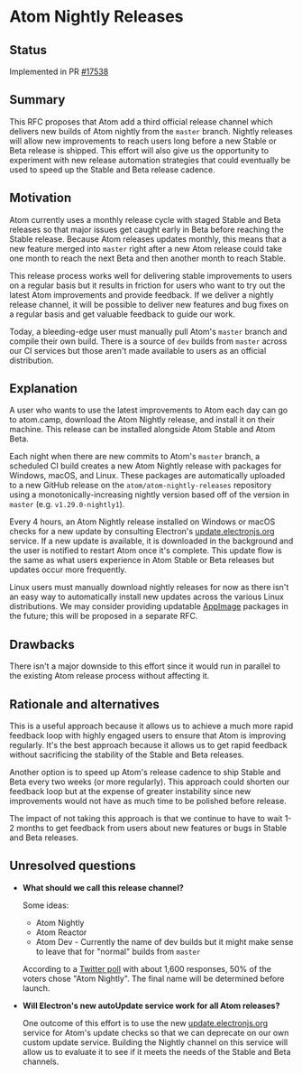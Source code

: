 # Atom Nightly Releases

## Status

Implemented in PR [#17538](https://github.com/atom-editor/atom/pull/17538)

## Summary

This RFC proposes that Atom add a third official release channel which delivers new builds of Atom nightly from the `master` branch.  Nightly releases will allow new improvements to reach users long before a new Stable or Beta release is shipped.  This effort will also give us the opportunity to experiment with new release automation strategies that could eventually be used to speed up the Stable and Beta release cadence.

## Motivation

Atom currently uses a monthly release cycle with staged Stable and Beta releases so that major issues get caught early in Beta before reaching the Stable release.  Because Atom releases updates monthly, this means that a new feature merged into `master` right after a new Atom release could take one month to reach the next Beta and then another month to reach Stable.

This release process works well for delivering stable improvements to users on a regular basis but it results in friction for users who want to try out the latest Atom improvements and provide feedback.  If we deliver a nightly release channel, it will be possible to deliver new features and bug fixes on a regular basis and get valuable feedback to guide our work.

Today, a bleeding-edge user must manually pull Atom's `master` branch and compile their own build.  There is a source of `dev` builds from `master` across our CI services but those aren't made available to users as an official distribution.

## Explanation

A user who wants to use the latest improvements to Atom each day can go to atom.camp, download the Atom Nightly release, and install it on their machine.  This release can be installed alongside Atom Stable and Atom Beta.

Each night when there are new commits to Atom's `master` branch, a scheduled CI build creates a new Atom Nightly release with packages for Windows, macOS, and Linux.  These packages are automatically uploaded to a new GitHub release on the `atom/atom-nightly-releases` repository using a monotonically-increasing nightly version based off of the version in `master` (e.g. `v1.29.0-nightly1`).

Every 4 hours, an Atom Nightly release installed on Windows or macOS checks for a new update by consulting Electron's [update.electronjs.org](update-electron) service.  If a new update is available, it is downloaded in the background and the user is notified to restart Atom once it's complete.  This update flow is the same as what users experience in Atom Stable or Beta releases but updates occur more frequently.

Linux users must manually download nightly releases for now as there isn't an easy way to automatically install new updates across the various Linux distributions.  We may consider providing updatable [AppImage](http://appimage.org/) packages in the future; this will be proposed in a separate RFC.

## Drawbacks

There isn't a major downside to this effort since it would run in parallel to the existing Atom release process without affecting it.

## Rationale and alternatives

This is a useful approach because it allows us to achieve a much more rapid feedback loop with highly engaged users to ensure that Atom is improving regularly.  It's the best approach because it allows us to get rapid feedback without sacrificing the stability of the Stable and Beta releases.

Another option is to speed up Atom's release cadence to ship Stable and Beta every two weeks (or more regularly).  This approach could shorten our feedback loop but at the expense of greater instability since new improvements would not have as much time to be polished before release.

The impact of not taking this approach is that we continue to have to wait 1-2 months to get feedback from users about new features or bugs in Stable and Beta releases.

## Unresolved questions

- **What should we call this release channel?**

  Some ideas:

  - Atom Nightly
  - Atom Reactor
  - Atom Dev - Currently the name of dev builds but it might make sense to leave that for "normal" builds from `master`

  According to a [Twitter poll](https://twitter.com/daviwil/status/1006545552987701248) with about 1,600 responses, 50% of the voters chose "Atom Nightly".  The final name will be determined before launch.

- **Will Electron's new autoUpdate service work for all Atom releases?**

  One outcome of this effort is to use the new [update.electronjs.org](update-electron) service for Atom's update checks so that we can deprecate on our own custom update service.  Building the Nightly channel on this service will allow us to evaluate it to see if it meets the needs of the Stable and Beta channels.

[update-electron]: https://github.com/electron/update.electronjs.org
